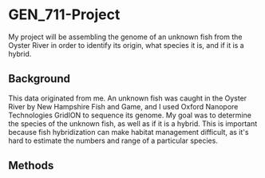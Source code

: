 # GEN_711-Project

My project will be assembling the genome of an unknown fish from the Oyster River in order to identify its origin, what species it is, and if it is a hybrid.

## Background

This data originated from me. An unknown fish was caught in the Oyster River by New Hampshire Fish and Game, and I used Oxford Nanopore Technologies GridION to sequence its genome. My goal was to determine the species of the unknown fish, as well as if it is a hybrid. This is important because fish hybridization can make habitat management difficult, as it's hard to estimate the numbers and range of a particular species.

## Methods

